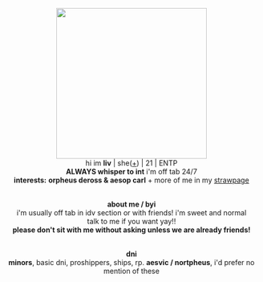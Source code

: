 <p align="center">
    <img width="300" src="https://i.postimg.cc/YSWnPXwP/cutefat.png"
<p align="center">
</br>hi im <b>liv</b> | she(<a href=https://en.pronouns.page/@bivs>+</a>) | 21 | ENTP
<br><b>ALWAYS whisper to int</b> i'm off tab 24/7
<br><b>interests:</b> <b>orpheus deross & aesop carl</b> + more of me in my <a href=https://bivs.straw.page/>strawpage</a>
<p align="center"> <br><b>about me / byi </b>
 <br>i'm usually off tab in idv section or with friends! i'm sweet and normal 
<br>talk to me if you want yay!!
<br><b>please don't sit with me without asking unless we are already friends!</b>
<p align="center"><br><b>dni</b>
 <br><b>minors</b>, basic dni, proshippers, ships, rp. <b>aesvic / nortpheus</b>, i'd prefer no mention of these
